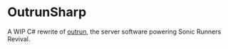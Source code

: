 # OutrunSharp
A WIP C# rewrite of [outrun](https://github.com/Mtbcooler/outrun), the server software powering Sonic Runners Revival.
